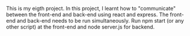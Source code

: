 This is my eigth project.
In this project, I learnt how to "communicate" between the front-end and back-end using react and express. 
The front-end and back-end needs to be run simultaneously. 
Run npm start (or any other script) at the front-end and node server.js for backend.
